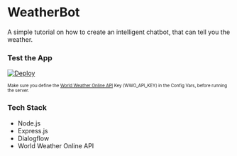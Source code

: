 # WeatherBot
A simple tutorial on how to create an intelligent chatbot, that can tell you the weather.

### Test the App
<a href="https://heroku.com/deploy">
  <img src="https://www.herokucdn.com/deploy/button.svg" alt="Deploy">
</a>

<p><sub><sup>Make sure you define the <a href="https://developer.worldweatheronline.com/api/">World Weather Online API</a> Key (WWO_API_KEY) in the Config Vars, before running the server.</sup></sub></p>

### Tech Stack
* Node.js
* Express.js
* Dialogflow
* World Weather Online API
